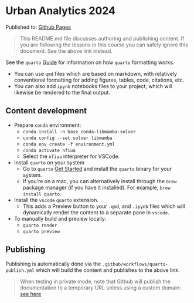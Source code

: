 # Urban Analytics 2024

Published to: [Github Pages](https://Norman-Foster-Institute.github.io/ua_2024/)

> This README.md file discusses authoring and publishing content. If you are following the lessons in this course you can safely ignore this document. See the above link instead.

See the `quarto` [Guide](https://quarto.org/docs/guide/) for information on how `quarto` formatting works.

- You can use `qmd` files which are based on markdown, with relatively conventional formatting for adding figures, tables, code, citations, etc.
- You can also add `ipynb` notebooks files to your project, which will likewise be rendered to the final output.

## Content development

- Prepare `conda` environment:
  - `conda install -n base conda-libmamba-solver`
  - `conda config --set solver libmamba`
  - `conda env create -f environment.yml`
  - `conda activate nfiua`
  - Select the `nfiua` interpreter for VSCode.
- Install `quarto` on your system
  - Go to `quarto` [Get Started](https://quarto.org/docs/get-started/) and install the `quarto` binary for your system.
  - If you're on a mac, you can alternatively install through the `brew` package manager (if you have it installed). For example, `brew install quarto`.
- Install the `vscode` `quarto` extension.
  - This adds a Preview button to your `.qmd`, and `.ipynb` files which will dynamically render the content to a separate pane in `vscode`.
- To manually build and preview locally:
  - `quarto render`
  - `quarto preview`

## Publishing

Publishing is automatically done via the `.github/workflows/quarto-publish.yml` which will build the content and publishes to the above link.

> When testing in private mode, note that Github will publish the documentation to a temporary URL unless using a custom domain: [see here](https://stackoverflow.com/questions/72566417/why-is-github-pages-redirecting-me-to-a-weird-url)
